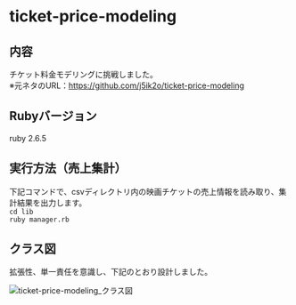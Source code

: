 # ticket-price-modeling

## 内容
チケット料金モデリングに挑戦しました。\
※元ネタのURL：https://github.com/j5ik2o/ticket-price-modeling

## Rubyバージョン
ruby 2.6.5

## 実行方法（売上集計）
下記コマンドで、csvディレクトリ内の映画チケットの売上情報を読み取り、集計結果を出力します。\
`cd lib`\
`ruby manager.rb`

## クラス図
拡張性、単一責任を意識し、下記のとおり設計しました。

![ticket-price-modeling_クラス図](https://user-images.githubusercontent.com/60159339/105629974-7fa54480-5e89-11eb-8a05-1cbf44bf7d6d.png)